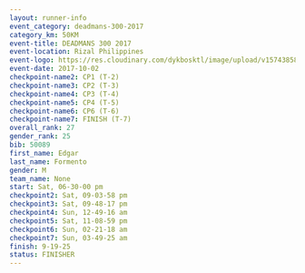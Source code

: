 ```yaml
---
layout: runner-info 
event_category: deadmans-300-2017 
category_km: 50KM 
event-title: DEADMANS 300 2017 
event-location: Rizal Philippines 
event-logo: https://res.cloudinary.com/dykbosktl/image/upload/v1574385898/Logo/2017-DM300-Logo_ljecaw.jpg 
event-date: 2017-10-02 
checkpoint-name2: CP1 (T-2) 
checkpoint-name3: CP2 (T-3) 
checkpoint-name4: CP3 (T-4) 
checkpoint-name5: CP4 (T-5) 
checkpoint-name6: CP6 (T-6) 
checkpoint-name7: FINISH (T-7) 
overall_rank: 27
gender_rank: 25
bib: 50089
first_name: Edgar
last_name: Formento
gender: M
team_name: None
start: Sat, 06-30-00 pm
checkpoint2: Sat, 09-03-58 pm
checkpoint3: Sat, 09-48-17 pm
checkpoint4: Sun, 12-49-16 am
checkpoint5: Sat, 11-08-59 pm
checkpoint6: Sun, 02-21-18 am
checkpoint7: Sun, 03-49-25 am
finish: 9-19-25
status: FINISHER
---
```

